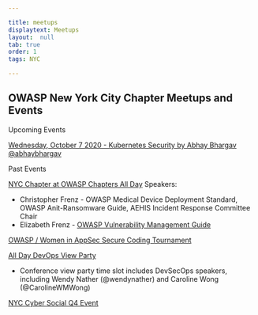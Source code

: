 ```yaml
---

title: meetups
displaytext: Meetups
layout:  null
tab: true
order: 1
tags: NYC

---
```


## OWASP New York City Chapter Meetups and Events


Upcoming Events

[Wednesday, October 7 2020 - Kubernetes Security by Abhay Bhargav @abhaybhargav](https://www.meetup.com/OWASP-New-York-City-Chapter/events/273040201/)




Past Events


[NYC Chapter at OWASP Chapters All Day](https://owasp.org/www-community/social/chapters_all_day/)
Speakers:
+ Christopher Frenz - OWASP Medical Device Deployment Standard, OWASP Anit-Ransomware Guide, AEHIS Incident Response Committee Chair
+ Elizabeth Frenz - [OWASP Vulnerability Management Guide](https://owasp.org/www-project-vulnerability-management-guide/)


[OWASP / Women in AppSec Secure Coding Tournament](https://www.meetup.com/owaspnyc/events/268287744/)

[All Day DevOps View Party](https://www.meetup.com/owaspnyc/events/265080090/)

- Conference view party time slot includes DevSecOps speakers, including Wendy Nather (@wendynather) and Caroline Wong (@CarolineWMWong)



[NYC Cyber Social Q4 Event](https://www.meetup.com/owaspnyc/events/265669510/)

